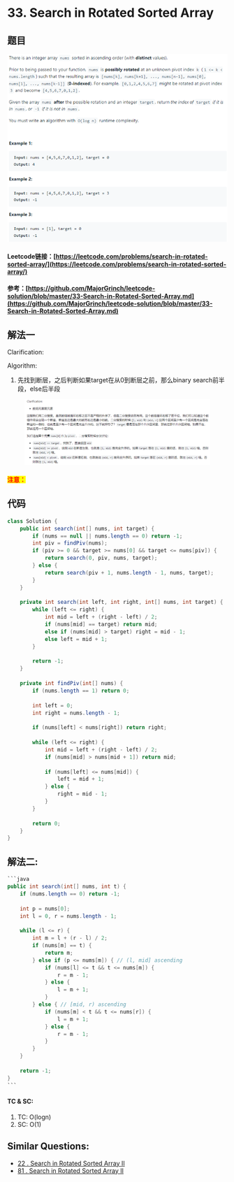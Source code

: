 # 33. Search in Rotated Sorted Array

## 题目

![](<../../.gitbook/assets/image (77).png>)

#### Leetcode链接：[https://leetcode.com/problems/search-in-rotated-sorted-array/](https://leetcode.com/problems/search-in-rotated-sorted-array/)

#### 参考：[https://github.com/MajorGrinch/leetcode-solution/blob/master/33-Search-in-Rotated-Sorted-Array.md](https://github.com/MajorGrinch/leetcode-solution/blob/master/33-Search-in-Rotated-Sorted-Array.md)

## 解法一

Clarification:&#x20;

Algorithm:&#x20;

1. 先找到断层，之后判断如果target在从0到断层之前，那么binary search前半段，else后半段

<figure><img src="../../.gitbook/assets/image (22).png" alt=""><figcaption></figcaption></figure>

#### <mark style="color:red;">注意：</mark>

## 代码

```java
class Solution {
    public int search(int[] nums, int target) {
        if (nums == null || nums.length == 0) return -1;
        int piv = findPiv(nums);
        if (piv >= 0 && target >= nums[0] && target <= nums[piv]) {
            return search(0, piv, nums, target);
        } else {
            return search(piv + 1, nums.length - 1, nums, target);
        }
    }
    
    private int search(int left, int right, int[] nums, int target) {
        while (left <= right) {
            int mid = left + (right - left) / 2;
            if (nums[mid] == target) return mid;
            else if (nums[mid] > target) right = mid - 1;
            else left = mid + 1;
        }
        
        return -1;
    }
    
    private int findPiv(int[] nums) {
        if (nums.length == 1) return 0;
        
        int left = 0;
        int right = nums.length - 1;
        
        if (nums[left] < nums[right]) return right;
        
        while (left <= right) {
            int mid = left + (right - left) / 2;
            if (nums[mid] > nums[mid + 1]) return mid;
            
            if (nums[left] <= nums[mid]) {
                left = mid + 1;
            } else {
                right = mid - 1;
            }
        }
        
        return 0;
    }
}
```

## 解法二:

````java
```java
public int search(int[] nums, int t) {
    if (nums.length == 0) return -1;

    int p = nums[0];
    int l = 0, r = nums.length - 1;

    while (l <= r) {
        int m = l + (r - l) / 2;
        if (nums[m] == t) {
            return m;
        } else if (p <= nums[m]) { // (l, mid] ascending
            if (nums[l] <= t && t <= nums[m]) {
                r = m - 1;
            } else {
                l = m + 1;
            }
        } else { // [mid, r) ascending
            if (nums[m] < t && t <= nums[r]) {
                l = m + 1;
            } else {
                r = m - 1;
            }
        }
    }

    return -1;
}
```
````

#### TC & SC:&#x20;

1. TC: O(logn)
2. SC: O(1)

## **Similar Questions:**&#x20;

* [22 . Search in Rotated Sorted Array II](../../readme/binarysearch/22.-search-in-shifted-sorted-array-ii.md)
* [81 . Search in Rotated Sorted Array II](https://app.gitbook.com/s/mQzFQYTpBquJavelavDY/\~/changes/162/leetcode/0-100-12/81.-search-in-rotated-sorted-array-ii)
